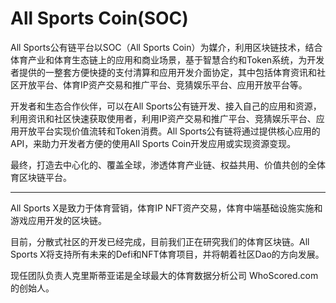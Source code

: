 # 

# All Sports Coin(SOC)

  All Sports公有链平台以SOC（All Sports Coin）为媒介，利用区块链技术，结合体育产业和体育生态链上的应用和商业场景，基于智慧合约和Token系统，为开发者提供的一整套方便快捷的支付清算和应用开发介面协定，其中包括体育资讯和社区开放平台、体育IP资产交易和推广平台、竞猜娱乐平台、应用开放平台等。

  开发者和生态合作伙伴，可以在All Sports公有链开发、接入自己的应用和资源，利用资讯和社区快速获取使用者，利用IP资产交易和推广平台、竞猜娱乐平台、应用开放平台实现价值流转和Token消费。All Sports公有链将通过提供核心应用的API，来助力开发者方便的使用All Sports Coin开发应用或实现资源变现。

最终，打造去中心化的、覆盖全球，渗透体育产业链、权益共用、价值共创的全体育区块链平台。

---

All Sports X是致力于体育营销，体育IP NFT资产交易，体育中端基础设施实施和游戏应用开发的区块链。

目前，分散式社区的开发已经完成，目前我们正在研究我们的体育区块链。All Sports X将支持所有未来的Defi和NFT体育项目，并将朝着社区Dao的方向发展。

现任团队负责人克里斯蒂亚诺是全球最大的体育数据分析公司 WhoScored.com 的创始人。

